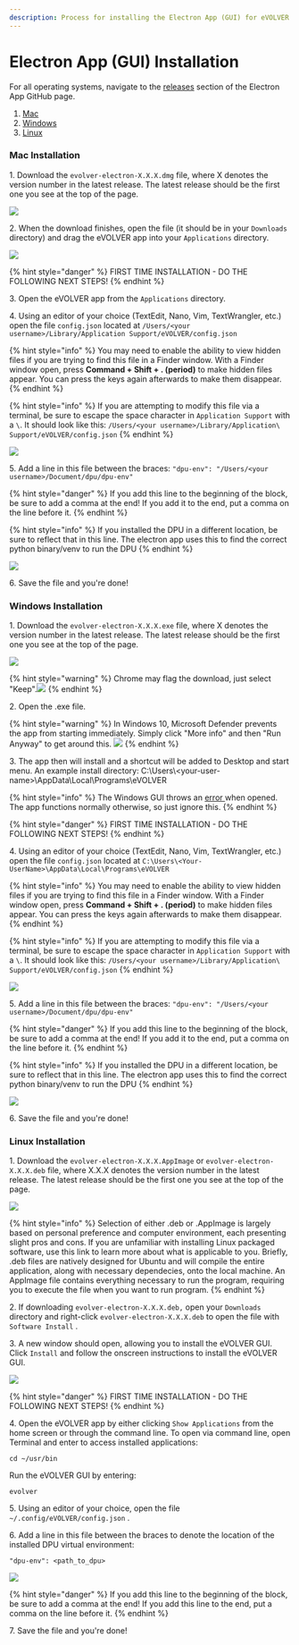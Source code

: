```yaml
---
description: Process for installing the Electron App (GUI) for eVOLVER.
---
```


# Electron App (GUI) Installation

For all operating systems, navigate to the [releases](https://github.com/FYNCH-BIO/evolver-electron/releases) section of the Electron App GitHub page.

1. [Mac](electron-app-gui-installation.md#mac-installation)
2. [Windows](electron-app-gui-installation.md#windows-installation)
3. [Linux](electron-app-gui-installation.md#linux-installation)

### Mac Installation

1\. Download the `evolver-electron-X.X.X.dmg` file, where X denotes the version number in the latest release. The latest release should be the first one you see at the top of the page.

![](<../../.gitbook/assets/Screen Shot 2022-04-11 at 3.16.43 PM.png>)

2\. When the download finishes, open the file (it should be in your `Downloads` directory) and drag the eVOLVER app into your `Applications` directory.

![](<../../.gitbook/assets/Screen Shot 2022-04-12 at 11.02.17 AM.png>)

{% hint style="danger" %}
FIRST TIME INSTALLATION - DO THE FOLLOWING NEXT STEPS!
{% endhint %}

3\. Open the eVOLVER app from the `Applications` directory.

4\. Using an editor of your choice (TextEdit, Nano, Vim, TextWrangler, etc.) open the file `config.json` located at `/Users/<your username>/Library/Application Support/eVOLVER/config.json`

{% hint style="info" %}
You may need to enable the ability to view hidden files if you are trying to find this file in a Finder window. With a Finder window open, press **Command + Shift + . (period)** to make hidden files appear. You can press the keys again afterwards to make them disappear.
{% endhint %}

{% hint style="info" %}
If you are attempting to modify this file via a terminal, be sure to escape the space character in `Application Support` with a `\`.  It should look like this: `/Users/<your username>/Library/Application\ Support/eVOLVER/config.json`
{% endhint %}

![](<../../.gitbook/assets/Screen Shot 2022-04-12 at 11.16.22 AM.png>)

5\. Add a line in this file between the braces: `"dpu-env": "/Users/<your username>/Document/dpu/dpu-env"`

{% hint style="danger" %}
If you add this line to the beginning of the block, be sure to add a comma at the end! If you add it to the end, put a comma on the line before it.
{% endhint %}

{% hint style="info" %}
If you installed the DPU in a different location, be sure to reflect that in this line. The electron app uses this to find the correct python binary/venv to run the DPU
{% endhint %}

![](<../../.gitbook/assets/Screen Shot 2022-04-12 at 11.31.17 AM.png>)

6\. Save the file and you're done!

### Windows Installation

1\. Download the `evolver-electron-X.X.X.exe` file, where X denotes the version number in the latest release. The latest release should be the first one you see at the top of the page.

![](<../../.gitbook/assets/Screen Shot 2022-04-12 at 11.55.13 AM.png>)

{% hint style="warning" %}
Chrome may flag the download, just select "Keep".![](<../../.gitbook/assets/image (34).png>)
{% endhint %}

2\. Open the .exe file.

{% hint style="warning" %}
In Windows 10, Microsoft Defender prevents the app from starting immediately. Simply click "More info" and then "Run Anyway" to get around this. ![](<../../.gitbook/assets/image (6).png>)
{% endhint %}

3\. The app then will install and a shortcut will be added to Desktop and start menu. An example install directory: C:\Users\\\<your-user-name>\AppData\Local\Programs\eVOLVER

{% hint style="info" %}
The Windows GUI throws an [error ](https://github.com/FYNCH-BIO/evolver-electron/issues/230)when opened. The app functions normally otherwise, so just ignore this.
{% endhint %}

{% hint style="danger" %}
FIRST TIME INSTALLATION - DO THE FOLLOWING NEXT STEPS!
{% endhint %}

4\. Using an editor of your choice (TextEdit, Nano, Vim, TextWrangler, etc.) open the file `config.json` located at `C:\Users\<Your-UserName>\AppData\Local\Programs\eVOLVER`

{% hint style="info" %}
You may need to enable the ability to view hidden files if you are trying to find this file in a Finder window. With a Finder window open, press **Command + Shift + . (period)** to make hidden files appear. You can press the keys again afterwards to make them disappear.
{% endhint %}

{% hint style="info" %}
If you are attempting to modify this file via a terminal, be sure to escape the space character in `Application Support` with a `\`.  It should look like this: `/Users/<your username>/Library/Application\ Support/eVOLVER/config.json`
{% endhint %}

![](<../../.gitbook/assets/Screen Shot 2022-04-12 at 11.16.22 AM.png>)

5\. Add a line in this file between the braces: `"dpu-env": "/Users/<your username>/Document/dpu/dpu-env"`

{% hint style="danger" %}
If you add this line to the beginning of the block, be sure to add a comma at the end! If you add it to the end, put a comma on the line before it.
{% endhint %}

{% hint style="info" %}
If you installed the DPU in a different location, be sure to reflect that in this line. The electron app uses this to find the correct python binary/venv to run the DPU
{% endhint %}

![](<../../.gitbook/assets/Screen Shot 2022-04-12 at 11.31.17 AM.png>)

6\. Save the file and you're done!

### Linux Installation

1\. Download the `evolver-electron-X.X.X.AppImage` or `evolver-electron-X.X.X.deb` file, where X.X.X denotes the version number in the latest release. The latest release should be the first one you see at the top of the page.

![](../../.gitbook/assets/linux\_wiki\_picture.jpg)

{% hint style="info" %}
Selection of either .deb or .AppImage is largely based on personal preference and computer environment, each presenting slight pros and cons. If you are unfamiliar with installing Linux packaged software, use this link to learn more about what is applicable to you. Briefly, .deb files are natively designed for Ubuntu and will compile the entire application, along with necessary dependecies, onto the local machine. An AppImage file contains everything necessary to run the program, requiring you to execute the file when you want to run program.&#x20;
{% endhint %}

2\. If downloading `evolver-electron-X.X.X.deb,` open your `Downloads` directory and right-click `evolver-electron-X.X.X.deb` to open the file with `Software Install` .&#x20;

3\. A new window should open, allowing you to install the eVOLVER GUI. Click `Install` and follow the onscreen instructions to install the eVOLVER GUI.

![](../../.gitbook/assets/linux\_wiki\_2.png)

{% hint style="danger" %}
FIRST TIME INSTALLATION - DO THE FOLLOWING NEXT STEPS!
{% endhint %}

4\. Open the eVOLVER app by either clicking `Show Applications` from the home screen or through the command line. To open via command line, open Terminal and enter to access installed applications:

```shell
cd ~/usr/bin
```

Run the eVOLVER GUI by entering:

```shell
evolver
```

5\. Using an editor of your choice, open the file `~/.config/eVOLVER/config.json` .&#x20;

6\. Add a line in this file between the braces to denote the location of the installed DPU virtual environment:&#x20;

`"dpu-env": <path_to_dpu>`&#x20;

![](<../../.gitbook/assets/Screen Shot 2022-04-12 at 11.31.17 AM (1).png>)

{% hint style="danger" %}
If you add this line to the beginning of the block, be sure to add a comma at the end! If you add this line to the end, put a comma on the line before it.
{% endhint %}

7\. Save the file and you're done!
